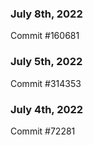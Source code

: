 ### July 8th, 2022

Commit #160681

### July 5th, 2022

Commit #314353


### July 4th, 2022

Commit #72281

